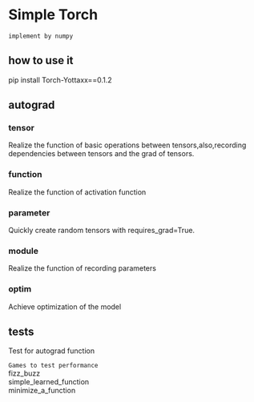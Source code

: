 # Simple Torch
`implement by numpy`
## how to use it
pip install Torch-Yottaxx==0.1.2

## autograd
###  tensor
Realize the function of basic operations between tensors,also,recording dependencies between tensors and the grad of tensors.
### function
Realize the function of activation function
### parameter
Quickly create random tensors with requires_grad=True.
### module
Realize the function of recording parameters
###  optim
Achieve optimization of the model
## tests
Test for autograd function<br>

`Games to test performance`  
fizz_buzz<br>
simple_learned_function<br>
minimize_a_function<br>



   

